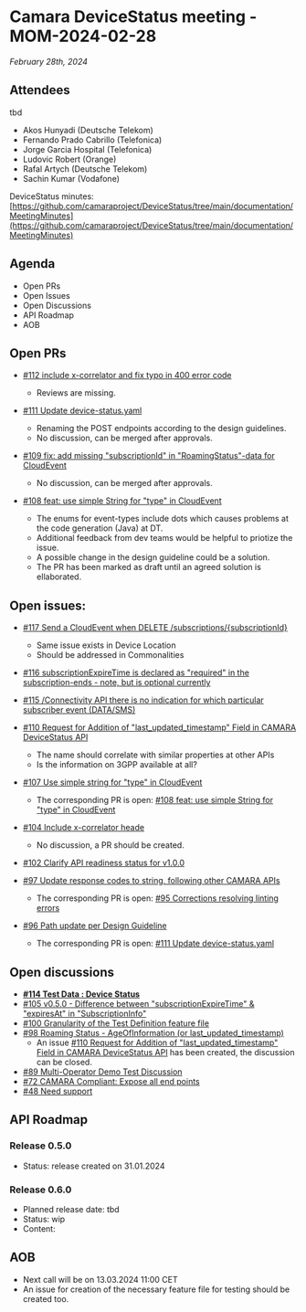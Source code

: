 # Camara DeviceStatus meeting - MOM-2024-02-28

*February 28th, 2024*

## Attendees
tbd
* Akos Hunyadi (Deutsche Telekom)
* Fernando Prado Cabrillo (Telefonica)
* Jorge Garcia Hospital (Telefonica)
* Ludovic Robert (Orange)
* Rafal Artych (Deutsche Telekom)
* Sachin Kumar (Vodafone)

DeviceStatus minutes: [https://github.com/camaraproject/DeviceStatus/tree/main/documentation/MeetingMinutes](https://github.com/camaraproject/DeviceStatus/tree/main/documentation/MeetingMinutes)

## Agenda

* Open PRs 
* Open Issues
* Open Discussions
* API Roadmap
* AOB


## Open PRs
* [#112 include x-correlator and fix typo in 400 error code](https://github.com/camaraproject/DeviceStatus/pull/112)  
  * Reviews are missing.

* [#111 Update device-status.yaml](https://github.com/camaraproject/DeviceStatus/pull/111)  
  * Renaming the POST endpoints according to the design guidelines.
  * No discussion, can be merged after approvals.
  
* [#109 fix: add missing "subscriptionId" in "RoamingStatus"-data for CloudEvent](https://github.com/camaraproject/DeviceStatus/pull/109)  
  * No discussion, can be merged after approvals.

* [#108 feat: use simple String for "type" in CloudEvent](https://github.com/camaraproject/DeviceStatus/pull/108)
  * The enums for event-types include dots which causes problems at the code generation (Java) at DT.
  * Additional feedback from dev teams would be helpful to priotize the issue.
  * A possible change in the design guideline could be a solution.
  * The PR has been marked as draft until an agreed solution is ellaborated.

## Open issues:

* [#117 Send a CloudEvent when DELETE /subscriptions/{subscriptionId}](https://github.com/camaraproject/DeviceStatus/issues/117)
  * Same issue exists in Device Location
  * Should be addressed in Commonalities

* [#116 subscriptionExpireTime is declared as "required" in the subscription-ends - note, but is optional currently](https://github.com/camaraproject/DeviceStatus/issues/116)

* [#115 /Connectivity API there is no indication for which particular subscriber event (DATA/SMS)](https://github.com/camaraproject/DeviceStatus/issues/115)  

* [#110 Request for Addition of "last_updated_timestamp" Field in CAMARA DeviceStatus API](https://github.com/camaraproject/DeviceStatus/issues/110)
  * The name should correlate with similar properties at other APIs
  * Is the information on 3GPP available at all? 

* [#107 Use simple string for "type" in CloudEvent](https://github.com/camaraproject/DeviceStatus/issues/107)  
  * The corresponding PR is open: [#108 feat: use simple String for "type" in CloudEvent](https://github.com/camaraproject/DeviceStatus/pull/108) 

* [#104 Include x-correlator heade](https://github.com/camaraproject/DeviceStatus/issues/104)
  *  No discussion, a PR should be created.

* [#102 Clarify API readiness status for v1.0.0](https://github.com/camaraproject/DeviceStatus/issues/102)
  
* [#97 Update response codes to string, following other CAMARA APIs](https://github.com/camaraproject/DeviceStatus/issues/97)  
  * The corresponding PR is open: [#95 Corrections resolving linting errors](https://github.com/camaraproject/DeviceStatus/pull/95) 
  
* [#96 Path update per Design Guideline](https://github.com/camaraproject/DeviceStatus/issues/96)  
  * The corresponding PR is open: [#111 Update device-status.yaml](https://github.com/camaraproject/DeviceStatus/pull/111) 
 


## Open discussions
* **[#114 Test Data : Device Status](https://github.com/camaraproject/DeviceStatus/discussions/114)**
* [#105 v0.5.0 - Difference between "subscriptionExpireTime" & "expiresAt" in "SubscriptionInfo"](https://github.com/camaraproject/DeviceStatus/discussions/105)
* [#100 Granularity of the Test Definition feature file](https://github.com/camaraproject/DeviceStatus/discussions/100)  
* [#98 Roaming Status - AgeOfInformation (or last_updated_timestamp)](https://github.com/camaraproject/DeviceStatus/discussions/98)  
  * An issue [#110 Request for Addition of "last_updated_timestamp" Field in CAMARA DeviceStatus API](https://github.com/camaraproject/DeviceStatus/issues/110) has been created, the discussion can be closed.  
* [#89 Multi-Operator Demo Test Discussion](https://github.com/camaraproject/DeviceStatus/discussions/89)
* [#72 CAMARA Compliant: Expose all end points](https://github.com/camaraproject/DeviceStatus/discussions/72)
* [#48 Need support](https://github.com/camaraproject/DeviceStatus/discussions/48)

## API Roadmap

### Release 0.5.0
* Status: release created on 31.01.2024

### Release 0.6.0
* Planned release date: tbd
* Status: wip
* Content:
  

## AOB
* Next call will be on 13.03.2024 11:00 CET
* An issue for creation of the necessary feature file for testing should be created too.
